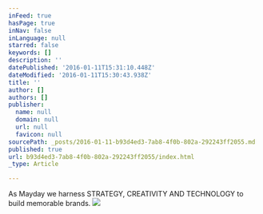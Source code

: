 ```yaml
---
inFeed: true
hasPage: true
inNav: false
inLanguage: null
starred: false
keywords: []
description: ''
datePublished: '2016-01-11T15:31:10.448Z'
dateModified: '2016-01-11T15:30:43.938Z'
title: ''
author: []
authors: []
publisher:
  name: null
  domain: null
  url: null
  favicon: null
sourcePath: _posts/2016-01-11-b93d4ed3-7ab8-4f0b-802a-292243ff2055.md
published: true
url: b93d4ed3-7ab8-4f0b-802a-292243ff2055/index.html
_type: Article

---
```

As Mayday we harness STRATEGY, CREATIVITY
AND TECHNOLOGY
to build memorable brands.
![](https://the-grid-user-content.s3-us-west-2.amazonaws.com/0ce1ed85-90c8-4160-ab2c-97834a0fc658.jpg)